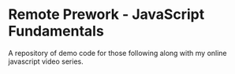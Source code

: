# Remote Prework - JavaScript Fundamentals
A repository of demo code for those following along with my online javascript video series.
